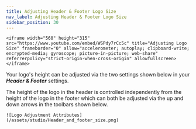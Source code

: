 ```yaml
---
title: Adjusting Header & Footer Logo Size
nav_label: Adjusting Header & Footer Logo Size
sidebar_position: 30
---
```


    <iframe width="560" height="315" src="https://www.youtube.com/embed/WSPdy7rCc5c" title="Adjusting Logo Size" frameborder="0" allow="accelerometer; autoplay; clipboard-write; encrypted-media; gyroscope; picture-in-picture; web-share" referrerpolicy="strict-origin-when-cross-origin" allowfullscreen></iframe>

Your logo's height can be adjusted via the two settings shown below in your ***Header & Footer*** settings.

The height of the logo in the header is controlled independently from the height of the logo in the footer which can
both be adjusted via the up and down arrows in the toolbars shown below.

    ![Logo Adjustment Attributes](/assets/studio/Header_and_footer_size.png)


